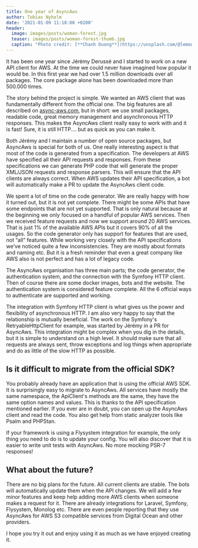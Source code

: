 ```yaml
---
title: One year of AsyncAws
author: Tobias Nyholm
date: '2021-01-09 11:18:00 +0200'
header:
  image: images/posts/woman-forest.jpg
  teaser: images/posts/woman-forest-thumb.jpg
  caption: "Photo credit: [**Chanh Duong**](https://unsplash.com/@lemoniron)"
---
```


It has been one year since Jérémy Derussé and I started to work on a new API client
for AWS. At the time we could never have imagined how popular it would be. In this
first year we had over 1.5 million downloads over all packages. The core package
alone has been downloaded more than 500.000 times.

The story behind the project is simple. We wanted an AWS client that was fundamentally
different from the official one. The big features are all described on [async-aws.com](https://async-aws.com/),
but in short: we use small packages, readable code, great memory management and
asynchronous HTTP responses. This makes the AsyncAws client really easy to work
with and it is fast! Sure, it is still HTTP…. but as quick as you can make it.

Both Jérémy and I maintain a number of open source packages, but AsyncAws is special
for both of us. One really interesting aspect is that most of the code is generated
from a specification. The developers at AWS have specified all their API requests
and responses. From these specifications we can generate PHP code that will generate
the proper XML/JSON requests and response parsers. This will ensure that the API
clients are always correct. When AWS updates their API specification, a bot will
automatically make a PR to update the AsyncAws client code.

We spent a lot of time on the code generator. We are really happy with how it turned
out, but it is not yet complete. There might be some APIs that have some endpoints
that are not yet supported. That is only natural because at the beginning we only
focused on a handful of popular AWS services. Then we received feature requests
and now we support around 20 AWS services. That is just 1% of the available AWS
APIs but it covers 90% of all the usages. So the code generator only has support
for features that are used, not “all” features. While working very closely with
the API specifications we've noticed quite a few inconsistencies. They are mostly
about formats and naming etc. But it is a fresh reminder that even a great company
like AWS also is not perfect and has a lot of legacy code.

The AsyncAws organisation has three main parts; the code generator, the authentication
system, and the connection with the Symfony HTTP client. Then of course there are
some docker images, bots and the website. The authentication system is considered
feature complete. All the 6 official ways to authenticate are supported and working.

The integration with Symfony HTTP client is what gives us the power and flexibility
of asynchronous HTTP. I am also very happy to say that the relationship is mutually
beneficial. The work on the Symfony's RetryableHttpClient for example, was started
by Jérémy in a PR for AsyncAws. This integration might be complex when you dig in
the details, but it is simple to understand on a high level. It should make sure
that all requests are always sent, throw exceptions and log things when appropriate
and do as little of the slow HTTP as possible.

## Is it difficult to migrate from the official SDK?

You probably already have an application that is using the official AWS SDK. It is
surprisingly easy to migrate to AsyncAws. All services have mostly the same namespace,
the ApiClient's methods are the same, they have the same option names and values.
This is thanks to the API specification mentioned earlier. If you ever are in doubt,
you can open up the AsyncAws client and read the code. You also get help from static
analyzer tools like Psalm and PHPStan.

If your framework is using a Flysystem integration for example, the only thing you
need to do is to update your config. You will also discover that it is easier to
write unit tests with AsyncAws. No more mocking PSR-7 responses!


## What about the future?

There are no big plans for the future. All current clients are stable. The bots will
automatically update them when the API changes. We will add a few minor features
and keep help adding more AWS clients when someone makes a request for it. There
are already integrations for Laravel, Symfony, Flysystem, Monolog etc. There are
even people reporting that they use AsyncAws for AWS S3 compatible services from
Digital Ocean and other providers.

I hope you try it out and enjoy using it as much as we have enjoyed creating it.

